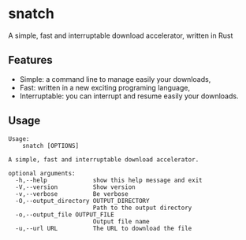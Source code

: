 # snatch
A simple, fast and interruptable download accelerator, written in Rust

## Features

* Simple: a command line to manage easily your downloads,
* Fast: written in a new exciting programing language,
* Interruptable: you can interrupt and resume easily your downloads.

## Usage

```
Usage:
    snatch [OPTIONS]

A simple, fast and interruptable download accelerator.

optional arguments:
  -h,--help             show this help message and exit
  -V,--version          Show version
  -v,--verbose          Be verbose
  -O,--output_directory OUTPUT_DIRECTORY
                        Path to the output directory
  -o,--output_file OUTPUT_FILE
                        Output file name
  -u,--url URL          The URL to download the file
```